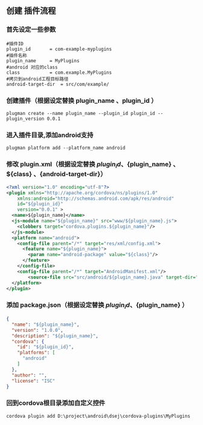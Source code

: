 ## 创建 插件流程

### 首先设定一些参数
``` batch
#插件ID
plugin_id		= com-example-myplugins
#插件名称
plugin_name		= MyPlugins
#android 对应的class
class 			= com.example.MyPlugins
#拷贝到android工程目标路径
android-target-dir 	= src/com/example/
```

### 创建插件（根据设定替换 plugin_name 、plugin_id ）
```
plugman create --name plugin_name --plugin_id plugin_id --plugin_version 0.0.1
```

### 进入插件目录,添加android支持
```
plugman platform add --platform_name android
```

### 修改 plugin.xml（根据设定替换 ${plugin_id}、${plugin_name} 、${class} 、{android-target-dir}）
``` xml
<?xml version="1.0" encoding="utf-8"?>
<plugin	xmlns="http://apache.org/cordova/ns/plugins/1.0" 
	xmlns:android="http://schemas.android.com/apk/res/android" 
	id="${plugin_id}" 
	version="0.0.1"	>  
  <name>${plugin_name}</name>  
  <js-module name="${plugin_name}" src="www/${plugin_name}.js"> 
    <clobbers target="cordova.plugins.${plugin_name}"/> 
  </js-module>
  <platform name="android">
    <config-file parent="/*" target="res/xml/config.xml">
      <feature name="${plugin_name}">
        <param name="android-package" value="${class}"/>
      </feature>
    </config-file>
    <config-file parent="/*" target="AndroidManifest.xml"/>
        <source-file src="src/android/${plugin_name}.java" target-dir="${android-target-dir}" />
  </platform> 
</plugin>
```

### 添加 package.json（根据设定替换 ${plugin_id}、${plugin_name} ）
``` json 
{
  "name": "${plugin_name}",
  "version": "1.0.0",
  "description": "${plugin_name}",
  "cordova": {
    "id": "${plugin_id}",
    "platforms": [
      "android"
    ]
  },
  "author": "",
  "license": "ISC"
}
```

### 回到cordova根目录添加自定义控件
```
cordova plugin add D:\project\android\dsej\cordova-plugins\MyPlugins
```

